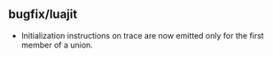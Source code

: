 ## bugfix/luajit

* Initialization instructions on trace are now emitted only for the first
  member of a union.
